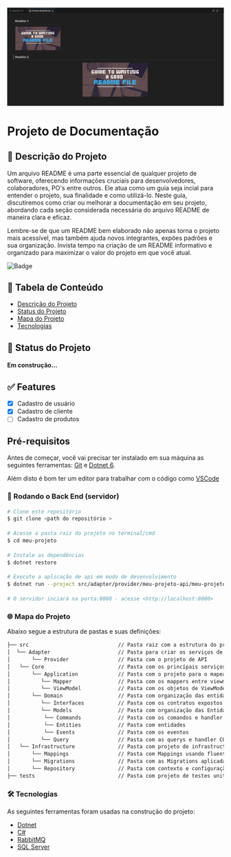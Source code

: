 ![descrição](./img/logo.png)

# Projeto de Documentação

## :memo: Descrição do Projeto

<p id="descricaoprojeto" align="left">Um arquivo README é uma parte essencial de qualquer projeto de software, oferecendo informações cruciais para desenvolvedores, colaboradores, PO's entre outros. Ele atua como um guia seja incial para entender o projeto, sua finalidade e como utilizá-lo. Neste guia, discutiremos como criar ou melhorar a documentação em seu projeto, abordando cada seção considerada necessária do arquivo README de maneira clara e eficaz.

Lembre-se de que um README bem elaborado não apenas torna o projeto mais acessível, mas também ajuda novos integrantes, expões padrões e sua organização. Invista tempo na criação de um README informativo e organizado para maximizar o valor do projeto em que você atual.
</p>

![Badge](https://img.shields.io/badge/README-%237159c1?style=for-the-badge&logo=ghost)

## :bookmark_tabs: Tabela de Conteúdo

<ul id="tabelaconteudo" align="left">
  <li><a href="#descricaoprojeto">Descrição do Projeto</a></li>
  <li><a href="#statusprojeto">Status do Projeto</a></li>
  <li><a href="#mapaprojeto">Mapa do Projeto</a></li>
  <li><a href="#tecnologias">Tecnologias</a></li>
</ul>

## :rocket: Status do Projeto

<h4 id="statusprojeto" align="left"> 
    Em construção... 
</h4>

## :white_check_mark: Features
- [x] Cadastro de usuário
- [x] Cadastro de cliente
- [ ] Cadastro de produtos

## Pré-requisitos

Antes de começar, você vai precisar ter instalado em sua máquina as seguintes ferramentas:
[Git](https://git-scm.com) e [Dotnet 6](https://dotnet.microsoft.com/pt-br/download/dotnet/6.0). 

Além disto é bom ter um editor para trabalhar com o código como [VSCode](https://code.visualstudio.com/)

### 🔨 Rodando o Back End (servidor)

```bash
# Clone este repositório
$ git clone <path do repositório >

# Acesse a pasta raiz do projeto no terminal/cmd
$ cd meu-projeto

# Instale as dependências
$ dotnet restore

# Execute a aplicação de api em modo de desenvolvimento
$ dotnet run --project src/adapter/provider/meu-projeto-api/meu-projeto-api.csproj

# O servidor inciará na porta:8080 - acesse <http://localhost:8080>
```
### :globe_with_meridians: Mapa do Projeto

<p id="mapaprojeto" align="left">Abaixo segue a estrutura de pastas e suas definições:</p>
 
```bash
├── src					            // Pasta raiz com a estrutura do projeto
│  └── Adapter                      // Pasta para criar os serviços de comunicação / Ports & Adpters
│       └── Provider                // Pasta com o projeto de API
│   └── Core                        // Pasta com os princípais serviços do projeto
│       └── Application             // Pasta com o projeto para o mapeamento das entidades entre domain e serviços
│          └── Mapper               // Pasta com os mappers entre viewmodel e entidade
│          └── ViewModel            // Pasta com os objetos de ViewModel / DTO
│       └── Domain                  // Pasta com organização das entidades Domínio do projeto
│          └── Interfaces           // Pasta com os contratos expostos pelo Domínio
│          └── Models               // Pasta com organização das Entidades e Serviços usando CQRS
│          	└── Commands            // Pasta com os comandos e handler CQRS
│          	└── Entities            // Pasta com entidades
│          	└── Events              // Pasta com os eventos
│          └── Query                // Pasta com as querys e handler CQRS
│   └── Infrastructure              // Pasta com projeto de infrastructure e configurações de acesso a banco
│       └── Mappings                // Pasta com Mappings usando fluent das entidades para o banco
│       └── Migrations              // Pasta com as Migrations aplicadas / a serem aplicadas
│       └── Repository              // Pasta com contexto e configuração do objeto de repository das entidades
├── tests				            // Pasta com projeto de testes unitários do microserviço
```
<p id="tecnologia"></p>

### 🛠 Tecnologias
As seguintes ferramentas foram usadas na construção do projeto:

- [Dotnet](https://dotnet.microsoft.com/pt-br/download/dotnet/6.0)
- [C#](https://dotnet.microsoft.com/pt-br/download/dotnet/6.0)
- [RabbitMQ](https://www.rabbitmq.com/)
- [SQL Server](https://www.microsoft.com/pt-br/sql-server/sql-server-downloads)
